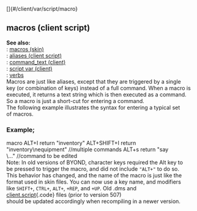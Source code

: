 []{#/client/var/script/macro}    
## macros (client script)    
**See also:**    
:   [macros (skin)](/ref/%7Bskin%7D/macros.md)    
:   [aliases (client script)](/ref/client/var/script/alias.md)    
:   [command_text (client)](/ref/client/var/command_text.md)    
:   [script var (client)](/ref/client/var/script.md)    
:   [verbs](/ref/verb.md)    
Macros are just like aliases, except that they are triggered by a single    
key (or combination of keys) instead of a full command. When a macro is    
executed, it returns a text string which is then executed as a command.    
So a macro is just a short-cut for entering a command.    
The following example illustrates the syntax for entering a typical set    
of macros.    
### Example;    
macro ALT+I return \"inventory\" ALT+SHIFT+I return    
\"inventory\\nequipment\" //multiple commands ALT+s return \"say    
\\\...\" //command to be edited    
Note: In old versions of BYOND, character keys required the Alt key to    
be pressed to trigger the macro, and did not include `"ALT+"` to do so.    
This behavior has changed, and the name of the macro is just like the    
format used in skin files. You can now use a key name, and modifiers    
like `SHIFT+`, `CTRL+`, `ALT+`, `+REP`, and `+UP`. Old .dms and    
[client.script](/ref/client/var/script.md){.code} files (prior to version 507)    
should be updated accordingly when recompiling in a newer version.  